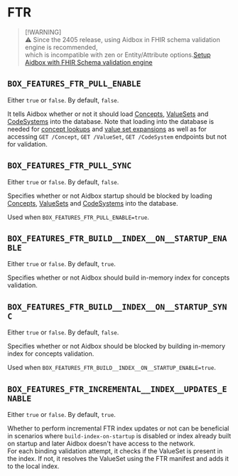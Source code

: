 # FTR

> \[!WARNING]\
> ⚠️ Since the 2405 release, using Aidbox in FHIR schema validation engine is recommended,\
> which is incompatible with zen or Entity/Attribute options.[Setup Aidbox with FHIR Schema validation engine](broken-reference/)

## `BOX_FEATURES_FTR_PULL_ENABLE`

Either `true` or `false`. By default, `false`.

It tells Aidbox whether or not it should load [Concepts](../other/terminology/concept/), [ValueSets](../other/terminology/valueset/) and [CodeSystems](../other/terminology/codesystem-and-concept/) into the database. Note that loading into the database is needed for [concept lookups](broken-reference/) and [value set expansions](broken-reference/) as well as for accessing `GET /Concept`, `GET /ValueSet`, `GET /CodeSystem` endpoints but not for validation.

## `BOX_FEATURES_FTR_PULL_SYNC`

Either `true` or `false`. By default, `false`.

Specifies whether or not Aidbox startup should be blocked by loading [Concepts](../other/terminology/concept/), [ValueSets](../other/terminology/valueset/) and [CodeSystems](../other/terminology/codesystem-and-concept/) into the database.

Used when `BOX_FEATURES_FTR_PULL_ENABLE=true`.

## `BOX_FEATURES_FTR_BUILD__INDEX__ON__STARTUP_ENABLE`

Either `true` or `false`. By default, `true`.

Specifies whether or not Aidbox should build in-memory index for concepts validation.

## `BOX_FEATURES_FTR_BUILD__INDEX__ON__STARTUP_SYNC`

Either `true` or `false`. By default, `false`.

Specifies whether or not Aidbox should be blocked by building in-memory index for concepts validation.

Used when `BOX_FEATURES_FTR_BUILD__INDEX__ON__STARTUP_ENABLE=true`.

## `BOX_FEATURES_FTR_INCREMENTAL__INDEX__UPDATES_ENABLE`

Either `true` or `false`. By default, `true`.

Whether to perform incremental FTR index updates or not can be beneficial in scenarios where `build-index-on-startup` is disabled or index already built on startup and later Aidbox doesn't have access to the network.\
For each binding validation attempt, it checks if the ValueSet is present in the index. If not, it resolves the ValueSet using the FTR manifest and adds it to the local index.
